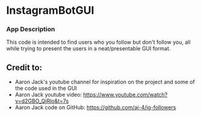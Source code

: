 # InstagramBotGUI 
### App Description
This code is intended to find users who you follow but don't follow you, all while trying to present the users in a neat/presentable GUI format.
## Credit to: 
* Aaron Jack's youtube channel for inspiration on the project and some of the code used in the GUI
* Aaron Jack youtube video: https://www.youtube.com/watch?v=d2GBO_QjRlo&t=7s
* Aaron Jack code on GitHub: https://github.com/aj-4/ig-followers
